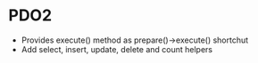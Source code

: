 
# PDO2

- Provides execute() method as prepare()->execute() shortchut
- Add select, insert, update, delete and count helpers


